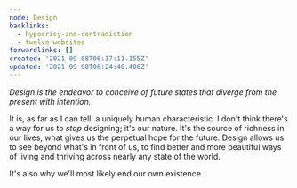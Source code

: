 ```yaml
---
node: Design
backlinks:
  - hypocrisy-and-contradiction
  - twelve-websites
forwardlinks: []
created: '2021-09-08T06:17:11.155Z'
updated: '2021-09-08T06:24:40.406Z'
---
```

*Design is the endeavor to conceive of future states that  diverge from the present with intention.*

It is, as far as I can tell, a uniquely human characteristic. I don't think there's a way for us to *stop* designing; it's our nature. It's the source of richness in our lives, what gives us the perpetual hope for the future. Design allows us to see beyond what's in front of us, to find better and more beautiful ways of living and thriving across nearly any state of the world. 

It's also why we'll most likely end our own existence. 
